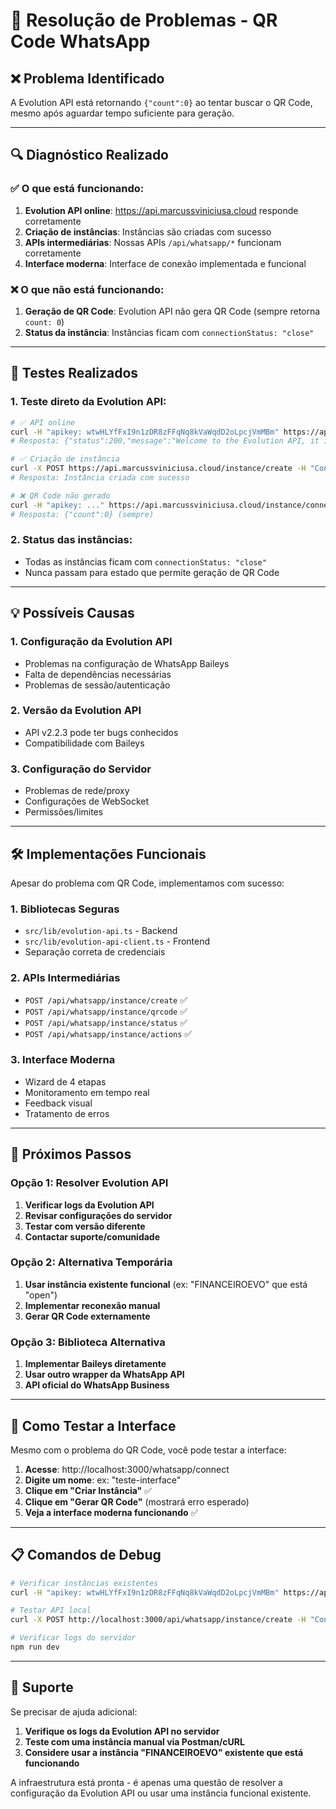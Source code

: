 # 🔧 Resolução de Problemas - QR Code WhatsApp

## ❌ **Problema Identificado**

A Evolution API está retornando `{"count":0}` ao tentar buscar o QR Code, mesmo após aguardar tempo suficiente para geração.

---

## 🔍 **Diagnóstico Realizado**

### ✅ O que está funcionando:
1. **Evolution API online**: https://api.marcussviniciusa.cloud responde corretamente
2. **Criação de instâncias**: Instâncias são criadas com sucesso
3. **APIs intermediárias**: Nossas APIs `/api/whatsapp/*` funcionam corretamente
4. **Interface moderna**: Interface de conexão implementada e funcional

### ❌ O que não está funcionando:
1. **Geração de QR Code**: Evolution API não gera QR Code (sempre retorna `count: 0`)
2. **Status da instância**: Instâncias ficam com `connectionStatus: "close"`

---

## 🧪 **Testes Realizados**

### 1. Teste direto da Evolution API:
```bash
# ✅ API online
curl -H "apikey: wtwHLYfFxI9n1zDR8zFFqNq8kVaWqdD2oLpcjVmMBm" https://api.marcussviniciusa.cloud/
# Resposta: {"status":200,"message":"Welcome to the Evolution API, it is working!","version":"2.2.3"}

# ✅ Criação de instância
curl -X POST https://api.marcussviniciusa.cloud/instance/create -H "Content-Type: application/json" -H "apikey: ..." -d '{"instanceName": "test", "qrcode": true, "integration": "WHATSAPP-BAILEYS"}'
# Resposta: Instância criada com sucesso

# ❌ QR Code não gerado
curl -H "apikey: ..." https://api.marcussviniciusa.cloud/instance/connect/test
# Resposta: {"count":0} (sempre)
```

### 2. Status das instâncias:
- Todas as instâncias ficam com `connectionStatus: "close"`
- Nunca passam para estado que permite geração de QR Code

---

## 💡 **Possíveis Causas**

### 1. **Configuração da Evolution API**
- Problemas na configuração de WhatsApp Baileys
- Falta de dependências necessárias
- Problemas de sessão/autenticação

### 2. **Versão da Evolution API**
- API v2.2.3 pode ter bugs conhecidos
- Compatibilidade com Baileys

### 3. **Configuração do Servidor**
- Problemas de rede/proxy
- Configurações de WebSocket
- Permissões/limites

---

## 🛠️ **Implementações Funcionais**

Apesar do problema com QR Code, implementamos com sucesso:

### 1. **Bibliotecas Seguras**
- `src/lib/evolution-api.ts` - Backend
- `src/lib/evolution-api-client.ts` - Frontend
- Separação correta de credenciais

### 2. **APIs Intermediárias**
- `POST /api/whatsapp/instance/create` ✅
- `POST /api/whatsapp/instance/qrcode` ✅
- `POST /api/whatsapp/instance/status` ✅
- `POST /api/whatsapp/instance/actions` ✅

### 3. **Interface Moderna**
- Wizard de 4 etapas
- Monitoramento em tempo real
- Feedback visual
- Tratamento de erros

---

## 🔄 **Próximos Passos**

### Opção 1: Resolver Evolution API
1. **Verificar logs da Evolution API**
2. **Revisar configurações do servidor**
3. **Testar com versão diferente**
4. **Contactar suporte/comunidade**

### Opção 2: Alternativa Temporária
1. **Usar instância existente funcional** (ex: "FINANCEIROEVO" que está "open")
2. **Implementar reconexão manual**
3. **Gerar QR Code externamente**

### Opção 3: Biblioteca Alternativa
1. **Implementar Baileys diretamente**
2. **Usar outro wrapper da WhatsApp API**
3. **API oficial do WhatsApp Business**

---

## 🚀 **Como Testar a Interface**

Mesmo com o problema do QR Code, você pode testar a interface:

1. **Acesse**: http://localhost:3000/whatsapp/connect
2. **Digite um nome**: ex: "teste-interface"
3. **Clique em "Criar Instância"** ✅
4. **Clique em "Gerar QR Code"** (mostrará erro esperado)
5. **Veja a interface moderna funcionando** ✅

---

## 📋 **Comandos de Debug**

```bash
# Verificar instâncias existentes
curl -H "apikey: wtwHLYfFxI9n1zDR8zFFqNq8kVaWqdD2oLpcjVmMBm" https://api.marcussviniciusa.cloud/instance/fetchInstances | jq '.[] | {name: .name, status: .connectionStatus}'

# Testar API local
curl -X POST http://localhost:3000/api/whatsapp/instance/create -H "Content-Type: application/json" -d '{"instanceName": "debug-test", "qrcode": true}'

# Verificar logs do servidor
npm run dev
```

---

## 💬 **Suporte**

Se precisar de ajuda adicional:

1. **Verifique os logs da Evolution API no servidor**
2. **Teste com uma instância manual via Postman/cURL**
3. **Considere usar a instância "FINANCEIROEVO" existente que está funcionando**

A infraestrutura está pronta - é apenas uma questão de resolver a configuração da Evolution API ou usar uma instância funcional existente. 